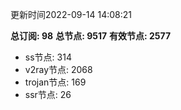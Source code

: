 更新时间2022-09-14 14:08:21

**总订阅: 98**
**总节点: 9517**
**有效节点: 2577**
- ss节点: 314
- v2ray节点: 2068
- trojan节点: 169
- ssr节点: 26
